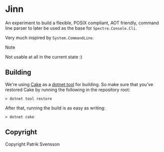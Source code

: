 # Jinn

An experiment to build a flexible, POSIX compliant, AOT friendly, command line parser to later be used as 
the base for `Spectre.Console.Cli`.

Very much inspired by `System.CommandLine`.

> [!NOTE]  
> Not usable at all in the current state :)

## Building

We're using [Cake](https://github.com/cake-build/cake) as a 
[dotnet tool](https://docs.microsoft.com/en-us/dotnet/core/tools/global-tools) 
for building. So make sure that you've restored Cake by running 
the following in the repository root:

```
> dotnet tool restore
```

After that, running the build is as easy as writing:

```
> dotnet cake
```

## Copyright

Copyright Patrik Svensson